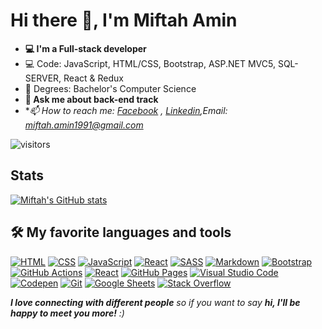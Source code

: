 # Hi there 👋, I'm Miftah Amin

<!-- <img src="https://media.giphy.com/media/OWgDiFQbtizpdLewE5/giphy.gif" width="360" align="right"> -->

- **💻 I'm a Full-stack developer**   
- 💻 Code: JavaScript, HTML/CSS, Bootstrap, ASP.NET MVC5, SQL-SERVER, React & Redux
- 👯 Degrees: Bachelor's Computer Science
- **💬 Ask me about back-end track**
- **📫 How to reach me: [Facebook](https://www.facebook.com/miftah1991) , [Linkedin](https://www.linkedin.com/in/miftah1991/),Email: miftah.amin1991@gmail.com*

<!-- <img src="https://enzjb729uoc89sx.m.pipedream.net" alt="Most Active GitHub User Rank"> &nbsp;&nbsp;  -->
<img src="https://visitor-badge.glitch.me/badge?page_id=miftah1991.visitor-badge" alt="visitors"> 

## Stats
[![Miftah's GitHub stats](https://github-readme-stats.vercel.app/api?username=miftah1991&count_private=true&show_icons=true&theme=tokyonight)](https://github.com/miftah1991/github-readme-stats)

## 🛠️ My favorite languages and tools

<p>
    <a href="#"><img alt="HTML" src="https://img.shields.io/badge/HTML-E34F26.svg?logo=html5&logoColor=white"></a>
    <a href="#"><img alt="CSS" src="https://img.shields.io/badge/CSS-1572B6.svg?logo=css3&logoColor=white"></a>
    <a href="#"><img alt="JavaScript" src="https://img.shields.io/badge/JavaScript-F7DF1E.svg?logo=javascript&logoColor=black"></a>
    <a href="#"><img alt="React" src="https://img.shields.io/badge/-ReactJs-61DAFB?logo=react&logoColor=white&style=for-the-badge"></a>
    <a href="#"><img alt="SASS" src="https://img.shields.io/badge/Sass-hotpink.svg?logo=SASS&logoColor=white"></a>
    <a href="#"><img alt="Markdown" src="https://img.shields.io/badge/Markdown-000000.svg?logo=markdown&logoColor=white"></a>
    <a href="#"><img alt="Bootstrap" src="https://img.shields.io/badge/Bootstrap-7952B3.svg?logo=bootstrap&logoColor=white"></a>
    <a href="#"><img alt="GitHub Actions" src="https://img.shields.io/badge/GitHub%20Actions-2671E5.svg?logo=github%20actions&logoColor=white"></a>
    <a href="#"><img alt="React" src="https://img.shields.io/badge/React-20232a.svg?logo=react&logoColor=%2361DAFB"></a>
    <a href="#"><img alt="GitHub Pages" src="https://img.shields.io/badge/GitHub%20Pages-327FC7.svg?logo=github&logoColor=white"></a>
    <a href="#"><img alt="Visual Studio Code" src="https://img.shields.io/badge/Visual%20Studio%20Code-0078d7.svg?logo=visual-studio-code&logoColor=white"></a>
    <a href="#"><img alt="Codepen" src="https://img.shields.io/badge/Codepen-000000.svg?logo=codepen&logoColor=white"></a>
    <a href="#"><img alt="Git" src="https://img.shields.io/badge/Git-F05033.svg?logo=git&logoColor=white"></a>
    <a href="#"><img alt="Google Sheets" src="https://img.shields.io/badge/Google%20Sheets-34A853.svg?logo=google%20sheets&logoColor=white"></a>
    <a href="#"><img alt="Stack Overflow" src="https://img.shields.io/badge/-Stack%20Overflow-FE7A16?logo=stack-overflow&logoColor=white"></a>
</p>


<em><b>I love connecting with different people</b> so if you want to say <b>hi, I'll be happy to meet you more!</b> :)</em>

